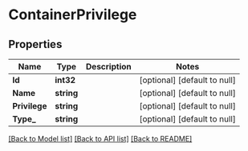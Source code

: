 # ContainerPrivilege

## Properties
Name | Type | Description | Notes
------------ | ------------- | ------------- | -------------
**Id** | **int32** |  | [optional] [default to null]
**Name** | **string** |  | [optional] [default to null]
**Privilege** | **string** |  | [optional] [default to null]
**Type_** | **string** |  | [optional] [default to null]

[[Back to Model list]](../README.md#documentation-for-models) [[Back to API list]](../README.md#documentation-for-api-endpoints) [[Back to README]](../README.md)


